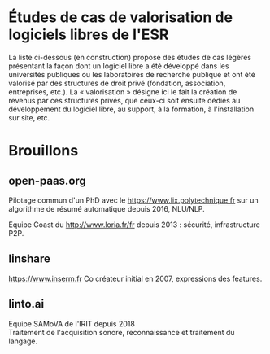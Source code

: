 # Études de cas de valorisation de logiciels libres de l'ESR

La liste ci-dessous (en construction) propose des études de cas
légères présentant la façon dont un logiciel libre a été développé
dans les universités publiques ou les laboratoires de recherche
publique et ont été valorisé par des structures de droit privé
(fondation, association, entreprises, etc.).  La « valorisation »
désigne ici le fait la création de revenus par ces structures privés,
que ceux-ci soit ensuite dédiés au développement du logiciel libre, au
support, à la formation, à l'installation sur site, etc.

# Brouillons

## open-paas.org

Pilotage commun d'un PhD avec le <https://www.lix.polytechnique.fr>
sur un algorithme de résumé automatique depuis 2016, NLU/NLP.

Equipe Coast du <http://www.loria.fr/fr> depuis 2013 : sécurité,
infrastructure P2P.

## linshare

<https://www.inserm.fr> Co créateur initial en 2007, expressions des
features.

## linto.ai

Equipe SAMoVA de l'IRIT depuis 2018<br>Traitement de l'acquisition
sonore, reconnaissance et traitement du langage.

